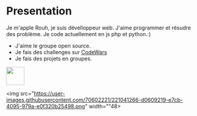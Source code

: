 # Presentation
Je m'apple Rouh, je suis dévelloppeur web. J'aime programmer et résudre des problème. Je code actuellement en js php et python.:)
- J'aime le groupe open source.
- Je fais des challenges sur [CodeWars](https://www.codewars.com/users/Huor97)
- Je fais des projets en groupes.

<img src="[https://github.com/favicon.ico](https://user-images.githubusercontent.com/70602221/221041210-b72eea9c-a954-4087-a110-ffd6b9086d56.png)" width="48">

<img src="https://user-images.githubusercontent.com/70602221/221041266-d0609219-e7cb-4095-979a-e0f320b25498.png" width=""48>

